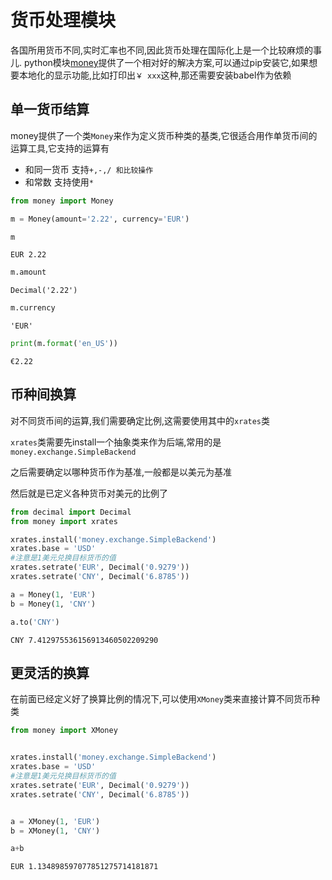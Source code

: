 
# 货币处理模块

各国所用货币不同,实时汇率也不同,因此货币处理在国际化上是一个比较麻烦的事儿.
python模块[money](https://github.com/carlospalol/money)提供了一个相对好的解决方案,可以通过pip安装它,如果想要本地化的显示功能,比如打印出`￥ xxx`这种,那还需要安装babel作为依赖

## 单一货币结算

money提供了一个类`Money`来作为定义货币种类的基类,它很适合用作单货币间的运算工具,它支持的运算有
+ 和同一货币 支持`+,-,/ 和比较操作`
+ 和常数 支持使用`*`
    


```python
from money import Money
```


```python
m = Money(amount='2.22', currency='EUR')
```


```python
m
```




    EUR 2.22




```python
m.amount
```




    Decimal('2.22')




```python
m.currency
```




    'EUR'




```python
print(m.format('en_US'))
```

    €2.22


## 币种间换算

对不同货币间的运算,我们需要确定比例,这需要使用其中的`xrates`类


`xrates`类需要先install一个抽象类来作为后端,常用的是`money.exchange.SimpleBackend`

之后需要确定以哪种货币作为基准,一般都是以美元为基准

然后就是已定义各种货币对美元的比例了



```python
from decimal import Decimal
from money import xrates

xrates.install('money.exchange.SimpleBackend')
xrates.base = 'USD'
#注意是1美元兑换目标货币的值
xrates.setrate('EUR', Decimal('0.9279'))
xrates.setrate('CNY', Decimal('6.8785'))

a = Money(1, 'EUR')
b = Money(1, 'CNY')
```


```python
a.to('CNY')
```




    CNY 7.412975536156913460502209290



## 更灵活的换算

在前面已经定义好了换算比例的情况下,可以使用`XMoney`类来直接计算不同货币种类


```python
from money import XMoney


xrates.install('money.exchange.SimpleBackend')
xrates.base = 'USD'
#注意是1美元兑换目标货币的值
xrates.setrate('EUR', Decimal('0.9279'))
xrates.setrate('CNY', Decimal('6.8785'))


a = XMoney(1, 'EUR')
b = XMoney(1, 'CNY')
```


```python
a+b
```




    EUR 1.134898597077851275714181871


